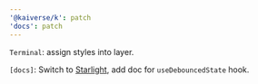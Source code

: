 ```yaml
---
'@kaiverse/k': patch
'docs': patch
---
```


`Terminal`: assign styles into layer.

`[docs]`: Switch to [Starlight](https://starlight.astro.build), add doc for `useDebouncedState` hook.
